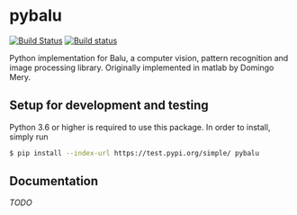 pybalu
============

[![Build Status](https://travis-ci.com/mbucchi/pybalu.svg?branch=master)](https://travis-ci.com/mbucchi/pybalu)
[![Build status](https://ci.appveyor.com/api/projects/status/f010n1dwwyf5f2rk/branch/master?svg=true)](https://ci.appveyor.com/project/mbucchi/pybalu/branch/master)


Python implementation for Balu, a computer vision, pattern recognition and image processing library. Originally implemented in matlab by Domingo Mery.

## Setup for development and testing

Python 3.6 or higher is required to use this package. In order to install, simply run
```bash
$ pip install --index-url https://test.pypi.org/simple/ pybalu
```

## Documentation
_TODO_